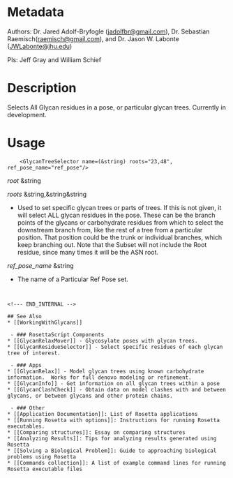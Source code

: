 Metadata
========

Authors: Dr. Jared Adolf-Bryfogle (jadolfbr@gmail.com), Dr. Sebastian Raemisch(raemisch@gmail.com), and Dr. Jason W. Labonte (JWLabonte@jhu.edu)

PIs: Jeff Gray and William Schief



Description
===========

Selects All Glycan residues in a pose, or particular glycan trees.  Currently in development.

<!--- BEGIN_INTERNAL -->

Usage
=====

``` 
    <GlycanTreeSelector name=(&string) roots="23,48", ref_pose_name="ref_pose"/>
```


_root_ &string

_roots_ &string,&string&string
- Used to set specific glycan trees or parts of trees.  If this is not given, it will select ALL glycan residues in the pose.  These can be the branch points of the glycans or carbohydrate residues from which to select the downstream branch from, like the rest of a tree from a particular position.  That position could be the trunk or individual branches, which keep branching out. Note that the Subset will not include the Root residue, since many times it will be the ASN root.

_ref_pose_name_ &string
- The name of a Particular Ref Pose set. 
```


<!--- END_INTERNAL -->

## See Also
* [[WorkingWithGlycans]]

 - ### RosettaScript Components
* [[GlycanRelaxMover]] - Glycosylate poses with glycan trees.  
* [[GlycanResidueSelector]] - Select specific residues of each glycan tree of interest.

 - ### Apps
* [[GlycanRelax]] - Model glycan trees using known carbohydrate information.  Works for full denovo modeling or refinement.
* [[GlycanInfo]] - Get information on all glycan trees within a pose
* [[GlycanClashCheck]] - Obtain data on model clashes with and between glycans, or between glycans and other protein chains.

 - ### Other
* [[Application Documentation]]: List of Rosetta applications
* [[Running Rosetta with options]]: Instructions for running Rosetta executables.
* [[Comparing structures]]: Essay on comparing structures
* [[Analyzing Results]]: Tips for analyzing results generated using Rosetta
* [[Solving a Biological Problem]]: Guide to approaching biological problems using Rosetta
* [[Commands collection]]: A list of example command lines for running Rosetta executable files